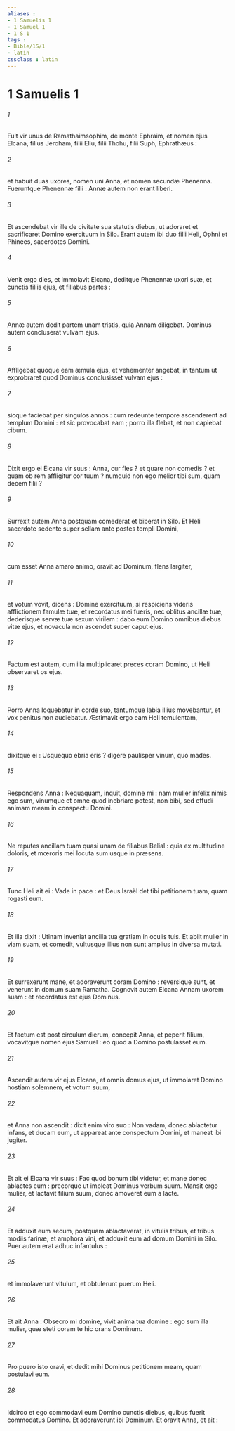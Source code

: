 ```yaml
---
aliases : 
- 1 Samuelis 1
- 1 Samuel 1
- 1 S 1
tags : 
- Bible/1S/1
- latin
cssclass : latin
---
```


# 1 Samuelis 1

###### 1
Fuit vir unus de Ramathaimsophim, de monte Ephraim, et nomen ejus Elcana, filius Jeroham, filii Eliu, filii Thohu, filii Suph, Ephrathæus :
###### 2
et habuit duas uxores, nomen uni Anna, et nomen secundæ Phenenna. Fueruntque Phenennæ filii : Annæ autem non erant liberi.
###### 3
Et ascendebat vir ille de civitate sua statutis diebus, ut adoraret et sacrificaret Domino exercituum in Silo. Erant autem ibi duo filii Heli, Ophni et Phinees, sacerdotes Domini.
###### 4
Venit ergo dies, et immolavit Elcana, deditque Phenennæ uxori suæ, et cunctis filiis ejus, et filiabus partes :
###### 5
Annæ autem dedit partem unam tristis, quia Annam diligebat. Dominus autem concluserat vulvam ejus.
###### 6
Affligebat quoque eam æmula ejus, et vehementer angebat, in tantum ut exprobraret quod Dominus conclusisset vulvam ejus :
###### 7
sicque faciebat per singulos annos : cum redeunte tempore ascenderent ad templum Domini : et sic provocabat eam ; porro illa flebat, et non capiebat cibum.
###### 8
Dixit ergo ei Elcana vir suus : Anna, cur fles ? et quare non comedis ? et quam ob rem affligitur cor tuum ? numquid non ego melior tibi sum, quam decem filii ?
###### 9
Surrexit autem Anna postquam comederat et biberat in Silo. Et Heli sacerdote sedente super sellam ante postes templi Domini,
###### 10
cum esset Anna amaro animo, oravit ad Dominum, flens largiter,
###### 11
et votum vovit, dicens : Domine exercituum, si respiciens videris afflictionem famulæ tuæ, et recordatus mei fueris, nec oblitus ancillæ tuæ, dederisque servæ tuæ sexum virilem : dabo eum Domino omnibus diebus vitæ ejus, et novacula non ascendet super caput ejus.
###### 12
Factum est autem, cum illa multiplicaret preces coram Domino, ut Heli observaret os ejus.
###### 13
Porro Anna loquebatur in corde suo, tantumque labia illius movebantur, et vox penitus non audiebatur. Æstimavit ergo eam Heli temulentam,
###### 14
dixitque ei : Usquequo ebria eris ? digere paulisper vinum, quo mades.
###### 15
Respondens Anna : Nequaquam, inquit, domine mi : nam mulier infelix nimis ego sum, vinumque et omne quod inebriare potest, non bibi, sed effudi animam meam in conspectu Domini.
###### 16
Ne reputes ancillam tuam quasi unam de filiabus Belial : quia ex multitudine doloris, et mœroris mei locuta sum usque in præsens.
###### 17
Tunc Heli ait ei : Vade in pace : et Deus Israël det tibi petitionem tuam, quam rogasti eum.
###### 18
Et illa dixit : Utinam inveniat ancilla tua gratiam in oculis tuis. Et abiit mulier in viam suam, et comedit, vultusque illius non sunt amplius in diversa mutati.
###### 19
Et surrexerunt mane, et adoraverunt coram Domino : reversique sunt, et venerunt in domum suam Ramatha. Cognovit autem Elcana Annam uxorem suam : et recordatus est ejus Dominus.
###### 20
Et factum est post circulum dierum, concepit Anna, et peperit filium, vocavitque nomen ejus Samuel : eo quod a Domino postulasset eum.
###### 21
Ascendit autem vir ejus Elcana, et omnis domus ejus, ut immolaret Domino hostiam solemnem, et votum suum,
###### 22
et Anna non ascendit : dixit enim viro suo : Non vadam, donec ablactetur infans, et ducam eum, ut appareat ante conspectum Domini, et maneat ibi jugiter.
###### 23
Et ait ei Elcana vir suus : Fac quod bonum tibi videtur, et mane donec ablactes eum : precorque ut impleat Dominus verbum suum. Mansit ergo mulier, et lactavit filium suum, donec amoveret eum a lacte.
###### 24
Et adduxit eum secum, postquam ablactaverat, in vitulis tribus, et tribus modiis farinæ, et amphora vini, et adduxit eum ad domum Domini in Silo. Puer autem erat adhuc infantulus :
###### 25
et immolaverunt vitulum, et obtulerunt puerum Heli.
###### 26
Et ait Anna : Obsecro mi domine, vivit anima tua domine : ego sum illa mulier, quæ steti coram te hic orans Dominum.
###### 27
Pro puero isto oravi, et dedit mihi Dominus petitionem meam, quam postulavi eum.
###### 28
Idcirco et ego commodavi eum Domino cunctis diebus, quibus fuerit commodatus Domino. Et adoraverunt ibi Dominum. Et oravit Anna, et ait :
